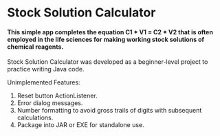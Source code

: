 # Stock Solution Calculator

#### This simple app completes the equation C1 * V1 = C2 * V2 that is often employed in the life sciences for making working stock solutions of chemical reagents.

Stock Solution Calculator was developed as a beginner-level project to practice writing Java code.

Unimplemented Features:
1. Reset button ActionListener.
2. Error dialog messages.
3. Number formatting to avoid gross trails of digits with subsequent calculations.
4. Package into JAR or EXE for standalone use.